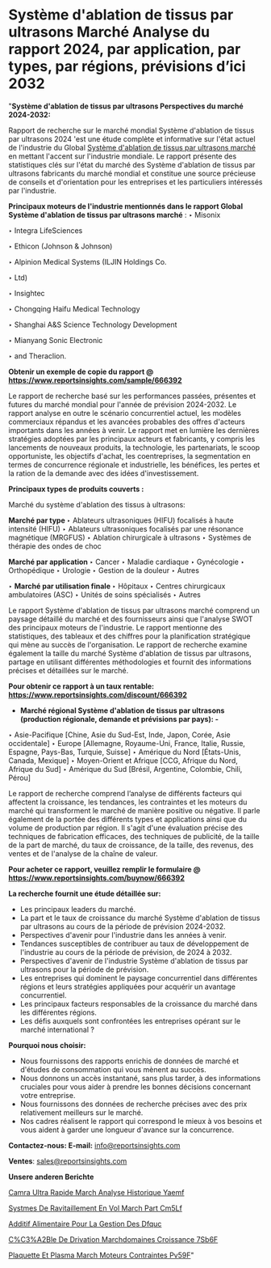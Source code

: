 # Système d'ablation de tissus par ultrasons Marché Analyse du rapport 2024, par application, par types, par régions, prévisions d’ici 2032

"<strong>Système d'ablation de tissus par ultrasons Perspectives du marché 2024-2032:</strong>

Rapport de recherche sur le marché mondial Système d'ablation de tissus par ultrasons 2024 'est une étude complète et informative sur l'état actuel de l'industrie du Global <a href=https://www.reportsinsights.com/sample/666392>Système d'ablation de tissus par ultrasons marché</a> en mettant l'accent sur l'industrie mondiale. Le rapport présente des statistiques clés sur l'état du marché des Système d'ablation de tissus par ultrasons fabricants du marché mondial et constitue une source précieuse de conseils et d'orientation pour les entreprises et les particuliers intéressés par l'industrie.

<strong>Principaux moteurs de l'industrie mentionnés dans le rapport Global Système d'ablation de tissus par ultrasons marché</strong> :
‣ Misonix

‣ Integra LifeSciences

‣ Ethicon (Johnson & Johnson)

‣ Alpinion Medical Systems (ILJIN Holdings Co.

‣ Ltd)

‣ Insightec

‣ Chongqing Haifu Medical Technology

‣ Shanghai A&S Science Technology Development

‣ Mianyang Sonic Electronic

‣ and Theraclion.

<strong>Obtenir un exemple de copie du rapport @ <a href=https://www.reportsinsights.com/sample/666392>https://www.reportsinsights.com/sample/666392</a></strong>

Le rapport de recherche basé sur les performances passées, présentes et futures du marché mondial pour l'année de prévision 2024-2032. Le rapport analyse en outre le scénario concurrentiel actuel, les modèles commerciaux répandus et les avancées probables des offres d'acteurs importants dans les années à venir. Le rapport met en lumière les dernières stratégies adoptées par les principaux acteurs et fabricants, y compris les lancements de nouveaux produits, la technologie, les partenariats, le scoop opportuniste, les objectifs d'achat, les coentreprises, la segmentation en termes de concurrence régionale et industrielle, les bénéfices, les pertes et la ration de la demande avec des idées d'investissement.

<strong>Principaux types de produits couverts :</strong>

Marché du système d'ablation des tissus à ultrasons:

<strong>Marché par type </strong>
‣ Ablateurs ultrasoniques (HIFU) focalisés à haute intensité (HIFU)
‣ Ablateurs ultrasoniques focalisés par une résonance magnétique (MRGFUS)
‣ Ablation chirurgicale à ultrasons
‣ Systèmes de thérapie des ondes de choc

<strong>Marché par application </strong>
‣ Cancer
‣ Maladie cardiaque
‣ Gynécologie
‣ Orthopédique
‣ Urologie
‣ Gestion de la douleur
‣ Autres

‣  <strong> <strong> Marché par utilisation finale </strong> </strong>
‣ Hôpitaux
‣ Centres chirurgicaux ambulatoires (ASC)
‣ Unités de soins spécialisés
‣ Autres

Le rapport Système d'ablation de tissus par ultrasons marché comprend un paysage détaillé du marché et des fournisseurs ainsi que l'analyse SWOT des principaux moteurs de l'industrie. Le rapport mentionne des statistiques, des tableaux et des chiffres pour la planification stratégique qui mène au succès de l'organisation. Le rapport de recherche examine également la taille du marché Système d'ablation de tissus par ultrasons, partage en utilisant différentes méthodologies et fournit des informations précises et détaillées sur le marché.

<strong>Pour obtenir ce rapport à un taux rentable: <a href=https://www.reportsinsights.com/discount/666392>https://www.reportsinsights.com/discount/666392</a></strong>
<ul>
  <li><strong>Marché régional Système d'ablation de tissus par ultrasons (production régionale, demande et prévisions par pays): -</strong></li>
</ul>
‣ Asie-Pacifique [Chine, Asie du Sud-Est, Inde, Japon, Corée, Asie occidentale]
‣ Europe [Allemagne, Royaume-Uni, France, Italie, Russie, Espagne, Pays-Bas, Turquie, Suisse]
‣ Amérique du Nord [États-Unis, Canada, Mexique]
‣ Moyen-Orient et Afrique [CCG, Afrique du Nord, Afrique du Sud]
‣ Amérique du Sud [Brésil, Argentine, Colombie, Chili, Pérou]

Le rapport de recherche comprend l’analyse de différents facteurs qui affectent la croissance, les tendances, les contraintes et les moteurs du marché qui transforment le marché de manière positive ou négative. Il parle également de la portée des différents types et applications ainsi que du volume de production par région. Il s'agit d'une évaluation précise des techniques de fabrication efficaces, des techniques de publicité, de la taille de la part de marché, du taux de croissance, de la taille, des revenus, des ventes et de l'analyse de la chaîne de valeur.

<strong>Pour acheter ce rapport, veuillez remplir le formulaire @   <a href=https://www.reportsinsights.com/buynow/666392>https://www.reportsinsights.com/buynow/666392</a></strong>

<strong>La recherche fournit une étude détaillée sur:</strong>
<ul>
  <li>Les principaux leaders du marché.</li>
  <li>La part et le taux de croissance du marché Système d'ablation de tissus par ultrasons au cours de la période de prévision 2024-2032.</li>
  <li>Perspectives d'avenir pour l'industrie dans les années à venir.</li>
  <li>Tendances susceptibles de contribuer au taux de développement de l'industrie au cours de la période de prévision, de 2024 à 2032.</li>
  <li>Perspectives d'avenir de l'industrie Système d'ablation de tissus par ultrasons pour la période de prévision.</li>
  <li>Les entreprises qui dominent le paysage concurrentiel dans différentes régions et leurs stratégies appliquées pour acquérir un avantage concurrentiel.</li>
  <li>Les principaux facteurs responsables de la croissance du marché dans les différentes régions.</li>
  <li>Les défis auxquels sont confrontées les entreprises opérant sur le marché international ?</li>
</ul>
<strong>Pourquoi nous choisir:</strong>
<ul>
  <li>Nous fournissons des rapports enrichis de données de marché et d'études de consommation qui vous mènent au succès.</li>
  <li>Nous donnons un accès instantané, sans plus tarder, à des informations cruciales pour vous aider à prendre les bonnes décisions concernant votre entreprise.</li>
  <li>Nous fournissons des données de recherche précises avec des prix relativement meilleurs sur le marché.</li>
  <li>Nos cadres réalisent le rapport qui correspond le mieux à vos besoins et vous aident à garder une longueur d'avance sur la concurrence.</li>
</ul>
<strong>Contactez-nous:
</strong><strong>E-mail:</strong> <a href=mailto:info@reportsinsights.com>info@reportsinsights.com</a>

<strong>Ventes</strong>: <a href=mailto:sales@reportsinsights.com>sales@reportsinsights.com</a>

<strong>Unsere anderen Berichte</strong>

<a href=https://www.linkedin.com/pulse/cam%C3%A9ra-ultra-rapide-march%C3%A9-analyse-historique-yaemf/>Camra Ultra Rapide March Analyse Historique Yaemf</a>

<a href=https://www.linkedin.com/pulse/syst%C3%A8mes-de-ravitaillement-en-vol-march%C3%A9-part-cm5lf/>Systmes De Ravitaillement En Vol March Part Cm5Lf</a>

<a href=https://www.linkedin.com/pulse/additif-alimentaire-pour-la-gestion-des-dfquc/>Additif Alimentaire Pour La Gestion Des Dfquc</a>

<a href=https://www.linkedin.com/pulse/c%C3%A2ble-de-d%C3%A9rivation-march%C3%A9domaines-croissance-7sb6f/>C%C3%A2Ble De Drivation Marchdomaines Croissance 7Sb6F</a>

<a href=https://www.linkedin.com/pulse/plaquette-et-plasma-march%C3%A9-moteurs-contraintes-pv59f/>Plaquette Et Plasma March Moteurs Contraintes Pv59F</a>"
